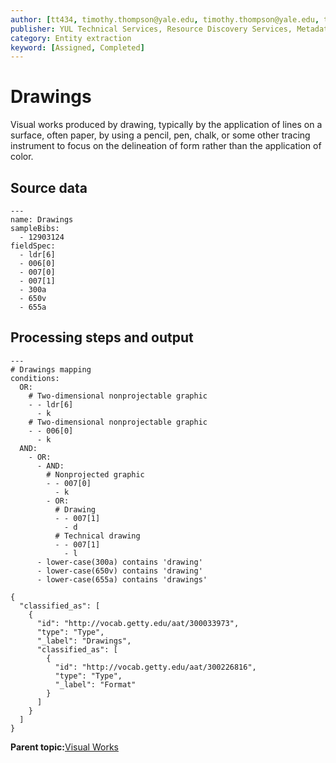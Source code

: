 ```yaml
---
author: [tt434, timothy.thompson@yale.edu, timothy.thompson@yale.edu, tt434]
publisher: YUL Technical Services, Resource Discovery Services, Metadata Services Unit
category: Entity extraction
keyword: [Assigned, Completed]
---
```


# Drawings

Visual works produced by drawing, typically by the application of lines on a surface, often paper, by using a pencil, pen, chalk, or some other tracing instrument to focus on the delineation of form rather than the application of color.

## Source data

```
---
name: Drawings
sampleBibs:
  - 12903124
fieldSpec: 
  - ldr[6]
  - 006[0]
  - 007[0]
  - 007[1]
  - 300a
  - 650v
  - 655a
```

## Processing steps and output

```
---
# Drawings mapping
conditions:
  OR:
    # Two-dimensional nonprojectable graphic
    - - ldr[6]
      - k
    # Two-dimensional nonprojectable graphic
    - - 006[0]
      - k    
  AND:     
    - OR:    
      - AND:
        # Nonprojected graphic
        - - 007[0]
          - k      
        - OR:
          # Drawing
          - - 007[1]
            - d
          # Technical drawing
          - - 007[1]
            - l              
      - lower-case(300a) contains 'drawing'
      - lower-case(650v) contains 'drawing'
      - lower-case(655a) contains 'drawings'
```

```
{
  "classified_as": [
    {
      "id": "http://vocab.getty.edu/aat/300033973",
      "type": "Type",
      "_label": "Drawings",
      "classified_as": [
        {
          "id": "http://vocab.getty.edu/aat/300226816",
          "type": "Type",
          "_label": "Format"
        }
      ]
    }
  ]    		
}
```

**Parent topic:**[Visual Works](../../tasks/supertypes/imageformats.md)

